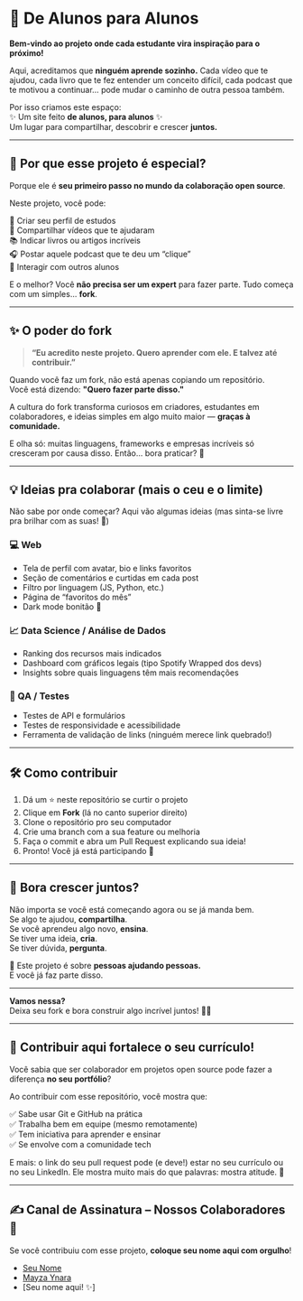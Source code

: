 # 🚀 De Alunos para Alunos

**Bem-vindo ao projeto onde cada estudante vira inspiração para o próximo!**

Aqui, acreditamos que **ninguém aprende sozinho.** Cada vídeo que te ajudou, cada livro que te fez entender um conceito difícil, cada podcast que te motivou a continuar… pode mudar o caminho de outra pessoa também.

Por isso criamos este espaço:  
✨ Um site feito **de alunos, para alunos** ✨  
Um lugar para compartilhar, descobrir e crescer **juntos.**

---

## 🤯 Por que esse projeto é especial?

Porque ele é **seu primeiro passo no mundo da colaboração open source**.

Neste projeto, você pode:

📌 Criar seu perfil de estudos  
🎥 Compartilhar vídeos que te ajudaram  
📚 Indicar livros ou artigos incríveis  
🎧 Postar aquele podcast que te deu um “clique”  
💬 Interagir com outros alunos

E o melhor? Você **não precisa ser um expert** para fazer parte. Tudo começa com um simples... **fork**.

---

## ✨ O poder do fork

> **“Eu acredito neste projeto. Quero aprender com ele. E talvez até contribuir.”**

Quando você faz um fork, não está apenas copiando um repositório.  
Você está dizendo: **"Quero fazer parte disso."**

A cultura do fork transforma curiosos em criadores, estudantes em colaboradores, e ideias simples em algo muito maior — **graças à comunidade.**

E olha só: muitas linguagens, frameworks e empresas incríveis só cresceram por causa disso. Então... bora praticar? 💪

---

## 💡 Ideias pra colaborar (mais o ceu e o limite) 

Não sabe por onde começar? Aqui vão algumas ideias (mas sinta-se livre pra brilhar com as suas! 🌟)

### 💻 Web

- Tela de perfil com avatar, bio e links favoritos
- Seção de comentários e curtidas em cada post
- Filtro por linguagem (JS, Python, etc.)
- Página de “favoritos do mês”
- Dark mode bonitão 🌙

### 📈 Data Science / Análise de Dados

- Ranking dos recursos mais indicados
- Dashboard com gráficos legais (tipo Spotify Wrapped dos devs)
- Insights sobre quais linguagens têm mais recomendações

### 🧪 QA / Testes

- Testes de API e formulários
- Testes de responsividade e acessibilidade
- Ferramenta de validação de links (ninguém merece link quebrado!)

---


## 🛠️ Como contribuir

1. Dá um ⭐ neste repositório se curtir o projeto  
2. Clique em **Fork** (lá no canto superior direito)  
3. Clone o repositório pro seu computador  
4. Crie uma branch com a sua feature ou melhoria  
5. Faça o commit e abra um Pull Request explicando sua ideia!  
6. Pronto! Você já está participando 🙌

---

## 💬 Bora crescer juntos?

Não importa se você está começando agora ou se já manda bem.  
Se algo te ajudou, **compartilha**.  
Se você aprendeu algo novo, **ensina**.  
Se tiver uma ideia, **cria**.  
Se tiver dúvida, **pergunta**.

💙 Este projeto é sobre **pessoas ajudando pessoas.**  
E você já faz parte disso.

---

**Vamos nessa?**  
Deixa seu fork e bora construir algo incrível juntos! 🚀🔥

---

## 💼 Contribuir aqui fortalece o seu currículo!

Você sabia que ser colaborador em projetos open source pode fazer a diferença **no seu portfólio**?

Ao contribuir com esse repositório, você mostra que:

✅ Sabe usar Git e GitHub na prática  
✅ Trabalha bem em equipe (mesmo remotamente)  
✅ Tem iniciativa para aprender e ensinar  
✅ Se envolve com a comunidade tech

E mais: o link do seu pull request pode (e deve!) estar no seu currículo ou no seu LinkedIn. Ele mostra muito mais do que palavras: mostra atitude. 💪

---

## ✍️ Canal de Assinatura – Nossos Colaboradores 💙

Se você contribuiu com esse projeto, **coloque seu nome aqui com orgulho**!


- [Seu Nome](link-do-perfil-ou-portfolio)
- [Mayza Ynara](https://github.com/mayzaynara)
- [Seu nome aqui! ✨]


